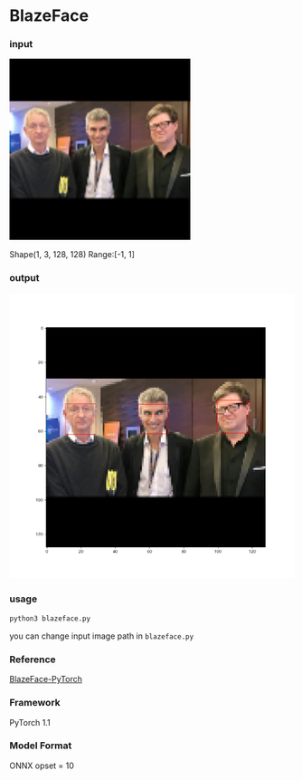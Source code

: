 # BlazeFace

### input

<img src="input.png" width="320px">

Shape(1, 3, 128, 128) Range:[-1, 1]

### output

![output_image](result.png)


### usage

``` bash
python3 blazeface.py 
```
you can change input image path in `blazeface.py`


### Reference

[BlazeFace-PyTorch](https://github.com/hollance/BlazeFace-PyTorch)


### Framework
PyTorch 1.1


### Model Format
ONNX opset = 10
